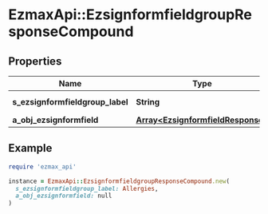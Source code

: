 # EzmaxApi::EzsignformfieldgroupResponseCompound

## Properties

| Name | Type | Description | Notes |
| ---- | ---- | ----------- | ----- |
| **s_ezsignformfieldgroup_label** | **String** | The Label for the Ezsignformfieldgroup |  |
| **a_obj_ezsignformfield** | [**Array&lt;EzsignformfieldResponse&gt;**](EzsignformfieldResponse.md) |  |  |

## Example

```ruby
require 'ezmax_api'

instance = EzmaxApi::EzsignformfieldgroupResponseCompound.new(
  s_ezsignformfieldgroup_label: Allergies,
  a_obj_ezsignformfield: null
)
```

